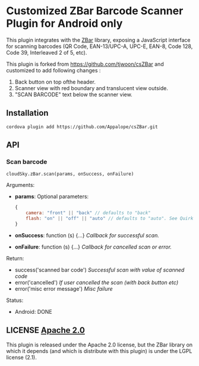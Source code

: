 
# Customized ZBar Barcode Scanner Plugin for Android only

This plugin integrates with the [ZBar](http://zbar.sourceforge.net/) library,
exposing a JavaScript interface for scanning barcodes (QR Code, EAN-13/UPC-A, UPC-E, EAN-8, Code 128, Code 39, Interleaved 2 of 5, etc).

This plugin is forked from https://github.com/tjwoon/csZBar and customized to add following changes :
1) Back button on top ofthe header.
2) Scanner view with red boundary and translucent view outside.
3) "SCAN BARCODE" text below the scanner view.

## Installation

    cordova plugin add https://github.com/Appalope/csZBar.git

## API

### Scan barcode

    cloudSky.zBar.scan(params, onSuccess, onFailure)

Arguments:

- **params**: Optional parameters:

    ```javascript
    {
        camera: "front" || "back" // defaults to "back"
        flash: "on" || "off" || "auto" // defaults to "auto". See Quirks
    }
    ```

- **onSuccess**: function (s) {...} _Callback for successful scan._
- **onFailure**: function (s) {...} _Callback for cancelled scan or error._

Return:

- success('scanned bar code') _Successful scan with value of scanned code_
- error('cancelled') _If user cancelled the scan (with back button etc)_
- error('misc error message') _Misc failure_

Status:

- Android: DONE

## LICENSE [Apache 2.0](LICENSE.md)

This plugin is released under the Apache 2.0 license, but the ZBar library on which it depends (and which is distribute with this plugin) is under the LGPL license (2.1).

